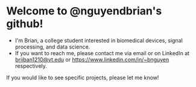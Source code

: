 # Welcome to @nguyendbrian's github!
- I'm Brian, a college student interested in biomedical devices, signal processing, and data science.
- If you want to reach me, please contact me via email or on LinkedIn at briiban1210@vt.edu or https://www.linkedin.com/in/~bnguyen respectively.

If you would like to see specific projects, please let me know!
